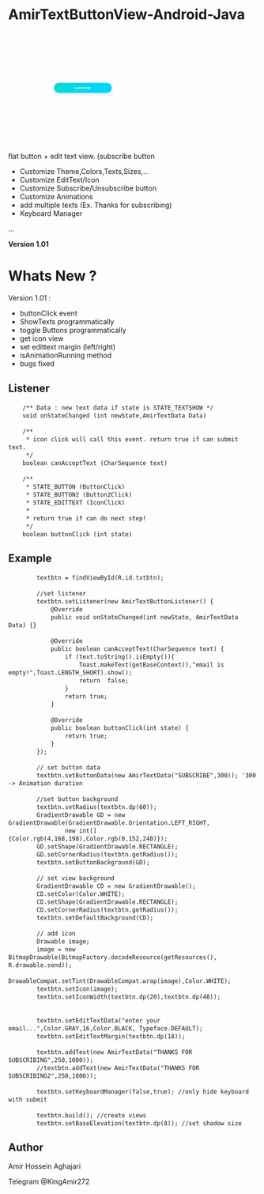 # AmirTextButtonView-Android-Java
<img src="https://github.com/Aghajari/AmirTextButtonView-Android-Java/blob/master/animation.gif" width=300 title="Screen">

flat button + edit text view. (subscribe button

- Customize Theme,Colors,Texts,Sizes,...
- Customize EditText/Icon
- Customize Subscribe/Unsubscribe button
- Customize Animations
- add multiple texts (Ex. Thanks for subscribing)
- Keyboard Manager

...

**Version 1.01**
# Whats New ?

Version 1.01 :
- buttonClick event
- ShowTexts programmatically
- toggle Buttons programmatically
- get icon view
- set edittext margin (left/right)
- isAnimationRunning method
- bugs fixed

## Listener
```
    /** Data : new text data if state is STATE_TEXTSHOW */
    void onStateChanged (int newState,AmirTextData Data)

    /**
     * icon click will call this event. return true if can submit text.
     */
    boolean canAcceptText (CharSequence text)

    /**
     * STATE_BUTTON (ButtonClick)
     * STATE_BUTTON2 (Button2Click)
     * STATE_EDITTEXT (IconClick)
     *
     * return true if can do next step!
     */
    boolean buttonClick (int state)
```

## Example
```
        textbtn = findViewById(R.id.txtbtn);
        
        //set listener
        textbtn.setListener(new AmirTextButtonListener() {
            @Override
            public void onStateChanged(int newState, AmirTextData Data) {}

            @Override
            public boolean canAcceptText(CharSequence text) {
                if (text.toString().isEmpty()){
                    Toast.makeText(getBaseContext(),"email is empty!",Toast.LENGTH_SHORT).show();
                    return  false;
                }
                return true;
            }

            @Override
            public boolean buttonClick(int state) {
                return true;
            }
        });
        
        // set button data
        textbtn.setButtonData(new AmirTextData("SUBSCRIBE",300)); '300 -> Animation duration
        
        //set button background
        textbtn.setRadius(textbtn.dp(60));
        GradientDrawable GD = new GradientDrawable(GradientDrawable.Orientation.LEFT_RIGHT,
                new int[] {Color.rgb(4,168,198),Color.rgb(0,152,240)});
        GD.setShape(GradientDrawable.RECTANGLE);
        GD.setCornerRadius(textbtn.getRadius());
        textbtn.setButtonBackground(GD);
        
        // set view background
        GradientDrawable CD = new GradientDrawable();
        CD.setColor(Color.WHITE);
        CD.setShape(GradientDrawable.RECTANGLE);
        CD.setCornerRadius(textbtn.getRadius());
        textbtn.setDefaultBackground(CD);
        
        // add icon
        Drawable image;
        image = new BitmapDrawable(BitmapFactory.decodeResource(getResources(), R.drawable.send));
        DrawableCompat.setTint(DrawableCompat.wrap(image),Color.WHITE);
        textbtn.setIcon(image);
        textbtn.setIconWidth(textbtn.dp(20),textbtn.dp(48));


        textbtn.setEditTextData("enter your email...",Color.GRAY,16,Color.BLACK, Typeface.DEFAULT);
        textbtn.setEditTextMargin(textbtn.dp(18));

        textbtn.addText(new AmirTextData("THANKS FOR SUBSCRIBING",250,1000));
        //textbtn.addText(new AmirTextData("THANKS FOR SUBSCRIBING2",250,1000));

        textbtn.setKeyboardManager(false,true); //only hide keyboard with submit

        textbtn.build(); //create views
        textbtn.setBaseElevation(textbtn.dp(8)); //set shadow size
```

## Author
Amir Hossein Aghajari

Telegram @KingAmir272

